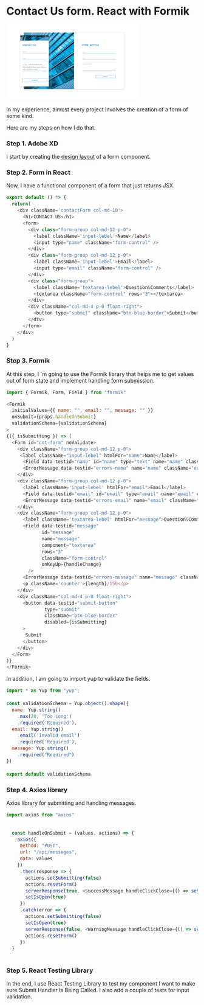 <h1>Contact Us form. React with Formik</h1>
<img src='ui.png' width="350" title="description">
<p>In my experience, almost every project involves the creation of a form of some kind.  

Here are my steps on how I do that.</p>

<h3>Step 1. Adobe XD</h3>
<p>I start by creating the <a href='https://github.com/irishakarpova/Contact-Us-Form_REST_API/blob/master/layout.xd'>design layout</a> of a form component.</p>

<h3>Step 2. Form in React</h3>
<p>Now, I have a functional component of a form that just returns JSX.</p>

```javaScript
export default () => {
  return(
    <div className='contactForm col-md-10'>
      <h1>CONTACT US</h1>
      <form>
        <div class="form-group col-md-12 p-0">
          <label className='input-lebel'>Name</label>
          <input type="name" className="form-control" />
        </div>
        <div class="form-group col-md-12 p-0">
          <label className='input-lebel'>Email</label>
          <input type="email" className="form-control" />
        </div>
        <div class="form-group">
          <label className='textarea-lebel'>Question&Comments</label>
          <textarea className="form-control" rows="3"></textarea>
        </div>
        <div className="col-md-4 p-0 float-right">
          <button type="submit" className="btn-blue-border">Submit</button>
        </div>
      </form>
    </div>
  )
}

```

<h3>Step 3. Formik</h3>
<p>At this step, I `m going to use the Formik library that helps me to get values out of form state and implement handling form submission.</p>

```javaScript
import { Formik, Form, Field } from "formik"

```

```javaScript
<Formik
  initialValues={{ name: "", email: "", message: "" }}
  onSubmit={props.handleOnSubmit}
  validationSchema={validationSchema}
>
{({ isSubmitting }) => (
  <Form id="cnt-form" noValidate>
    <div className="form-group col-md-12 p-0">
     <label className="input-lebel" htmlFor="name">Name</label>
      <Field data-testid="name" id="name" type="text" name="name" className="form-control" />
      <ErrorMessage data-testid="errors-name" name="name" className="errorMessage" component="div" />
    </div>
    <div className="form-group col-md-12 p-0">
      <label className='input-lebel' htmlFor="email">Email</label>
      <Field data-testid="email" id="email" type="email" name="email" className="form-control" />
      <ErrorMessage data-testid="errors-email" name="email" className="errorMessage" component="div" />
    </div>
    <div className="form-group col-md-12 p-0">
      <label className='textarea-lebel' htmlFor="message">Question&Comments</label>
      <Field data-testid="message"
             id="message"
             name="message"
             component="textarea"
             rows="3"
             className="form-control"
             onKeyUp={handleChange}
        />
      <ErrorMessage data-testid="errors-message" name="message" className="errorMessage" component="div" />
      <p className='counter'>{length}/150</p>
    </div>
    <div className="col-md-4 p-0 float-right">
      <button data-testid="submit-button"
              type="submit"
              className="btn-blue-border"
              disabled={isSubmitting}
      >
       Submit
      </button>
    </div>
  </Form>
)}
</Formik>

```

<p>In addition, I am going to import yup to validate the fields.</p>

```javaScript
import * as Yup from "yup";

const validationSchema = Yup.object().shape({
  name: Yup.string()
    .max(20, 'Too Long')
    .required('Required'),
  email: Yup.string()
    .email('Invalid email')
    .required('Required'),
  message: Yup.string()
    .required("Required")
})

export default validationSchema

```

<h3>Step 4. Axios library</h3>
<p>Axios library for submitting and handling messages.</p>

```javaScript
import axios from "axios"

```


```javaScript

  const handleOnSubmit = (values, actions) => {
    axios({
     method: "POST",
     url: "/api/messages",
     data: values
    })
     .then(response => {
       actions.setSubmitting(false)
       actions.resetForm()
       serverResponse(true, <SuccessMessage handleClickClose={() => setIsOpen(false)}/>)
       setIsOpen(true)
     })
     .catch(error => {
       actions.setSubmitting(false)
       setIsOpen(true)
       serverResponse(false, <WarningMessage handleClickClose={() => setIsOpen(false)}/>)
       actions.resetForm()
     })
  }
  
  ```
  
<h3>Step 5. React Testing Library</h3>

<p>In the end, I use React Testing Library to test my component I want to make sure Submit Handler Is Being Called. I also add a couple of tests for input validation.</p>



